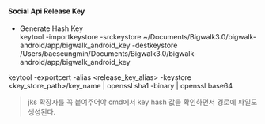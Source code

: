 #### Social Api Release Key
- Generate Hash Key  
keytool -importkeystore -srckeystore ~/Documents/Bigwalk3.0/bigwalk-android/app/bigwalk_android_key -destkeystore /Users/baeseungmin/Documents/Bigwalk3.0/bigwalk-android/app/bigwalk_android_key  

keytool -exportcert -alias <release_key_alias> -keystore  
<key_store_path>/key_name | openssl sha1 -binary | openssl base64  
>jks 확장자를 꼭 붙여주어야 cmd에서 key hash 값을 확인하면서 경로에 파일도 생성된다.  
